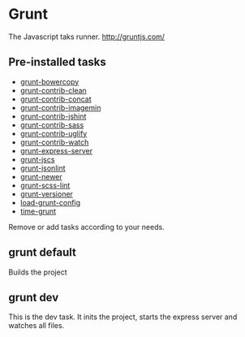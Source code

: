 # Grunt

The Javascript taks runner. <http://gruntjs.com/>


## Pre-installed tasks

- [grunt-bowercopy](https://github.com/timmywil/grunt-bowercopy)
- [grunt-contrib-clean](https://github.com/gruntjs/grunt-contrib-clean)
- [grunt-contrib-concat](https://github.com/gruntjs/grunt-contrib-concat)
- [grunt-contrib-imagemin](https://github.com/gruntjs/grunt-contrib-imagemin)
- [grunt-contrib-jshint](https://github.com/gruntjs/grunt-contrib-jshint)
- [grunt-contrib-sass](https://github.com/gruntjs/grunt-contrib-sass)
- [grunt-contrib-uglify](https://github.com/gruntjs/grunt-contrib-uglify)
- [grunt-contrib-watch](https://github.com/gruntjs/grunt-contrib-watch)
- [grunt-express-server](https://github.com/ericclemmons/grunt-express-server)
- [grunt-jscs](https://github.com/jscs-dev/grunt-jscs)
- [grunt-jsonlint](https://github.com/brandonramirez/grunt-jsonlint)
- [grunt-newer](https://github.com/tschaub/grunt-newer)
- [grunt-scss-lint](https://github.com/ahmednuaman/grunt-scss-lint)
- [grunt-versioner](https://github.com/amkirwan/grunt-versioner)
- [load-grunt-config](https://github.com/firstandthird/load-grunt-config)
- [time-grunt](https://github.com/sindresorhus/time-grunt)

Remove or add tasks according to your needs.

## grunt default

Builds the project

## grunt dev

This is the dev task. It inits the project, starts the express server and watches all files.
